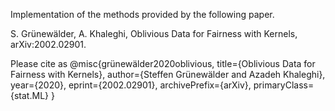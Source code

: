 Implementation of the methods provided by the following paper.

S. Grünewälder, A. Khaleghi, Oblivious Data for Fairness with Kernels, arXiv:2002.02901.

Please cite as
@misc{grünewälder2020oblivious,
      title={Oblivious Data for Fairness with Kernels}, 
      author={Steffen Grünewälder and Azadeh Khaleghi},
      year={2020},
      eprint={2002.02901},
      archivePrefix={arXiv},
      primaryClass={stat.ML}
}
